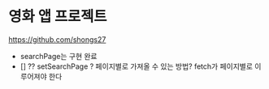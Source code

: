 # 영화 앱 프로젝트

https://github.com/shongs27

- searchPage는 구현 완료
- [] ?? setSearchPage
  ? 페이지별로 가져올 수 있는 방법?
  fetch가 페이지별로 이루어져야 한다

